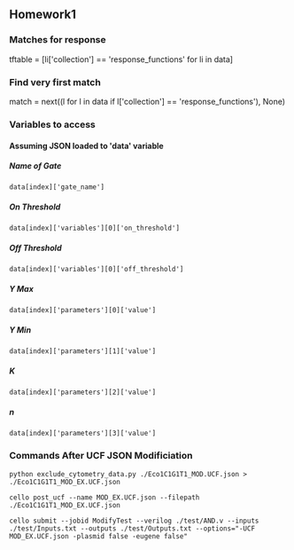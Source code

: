 ## Homework1

### Matches for response

  tftable = [li['collection'] == 'response_functions' for li in data]

### Find very first match

  match = next((l for l in data if l['collection'] == 'response_functions'), None)

### Variables to access

#### Assuming JSON loaded to 'data' variable
	
##### Name of Gate

`data[index]['gate_name']`

##### On Threshold

`data[index]['variables'][0]['on_threshold']`

##### Off Threshold

`data[index]['variables'][0]['off_threshold']`

##### Y Max

`data[index]['parameters'][0]['value']`	

##### Y Min

`data[index]['parameters'][1]['value']`

##### K

`data[index]['parameters'][2]['value']`

##### n

`data[index]['parameters'][3]['value']`

### Commands After UCF JSON Modificiation

~~~~
python exclude_cytometry_data.py ./Eco1C1G1T1_MOD.UCF.json > ./Eco1C1G1T1_MOD_EX.UCF.json
~~~~

~~~~
cello post_ucf --name MOD_EX.UCF.json --filepath ./Eco1C1G1T1_MOD_EX.UCF.json
~~~~

~~~~	
cello submit --jobid ModifyTest --verilog ./test/AND.v --inputs ./test/Inputs.txt --outputs ./test/Outputs.txt --options="-UCF MOD_EX.UCF.json -plasmid false -eugene false"
~~~~
